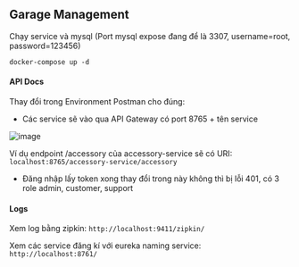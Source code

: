 ## Garage Management

Chạy service và mysql (Port mysql expose đang để là 3307, username=root, password=123456)

```
docker-compose up -d
```

#### API Docs

Thay đổi trong Environment Postman cho đúng:

- Các service sẽ vào qua API Gateway có port 8765 + tên service

![image](https://github.com/ftvdexcz/Garage-Management/assets/60183306/047545f5-4c08-4377-9453-8480064569b2)

Ví dụ endpoint /accessory của accessory-service sẽ có URI: `localhost:8765/accessory-service/accessory`

- Đăng nhập lấy token xong thay đổi trong này không thì bị lỗi 401, có 3 role admin, customer, support

#### Logs

Xem log bằng zipkin: `http://localhost:9411/zipkin/`

Xem các service đăng kí với eureka naming service: `http://localhost:8761/`
